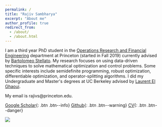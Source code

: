 ```yaml
---
permalink: /
title: "Rajiv Sambharya"
excerpt: "About me"
author_profile: true
redirect_from: 
  - /about/
  - /about.html
---
```


I am a third year PhD student in the [Operations Research and Financial Engineering](https://orfe.princeton.edu) department at Princeton (started in Fall 2019) currently advised by [Bartolomeo Stellato](https://stellato.io).  My research focuses on using data-driven techniques to solve mathematical optimization and control problems.  Some specific interests include semidefinite programming, robust optimization, differentiable optimization, and operator-splitting algorithms.  I did my Undergraduate and Master's degrees at UC Berkeley advised by [Laurent El Ghaoui](https://people.eecs.berkeley.edu/~elghaoui/).  

My email is rajivs<span style="display:none">foo</span>@princeton.edu.

[Google Scholar](https://scholar.google.com/citations?user=2FZJ820AAAAJ&hl=en){: .btn .btn--info}
[Github](https://github.com/rajivsambharya){: .btn .btn--warning}
[CV]({{rajivsambharya.github.io}}/files/CV.pdf){: .btn .btn--danger}


![]({{rajivsambharya.github.io}}/images/princeton_logo.png)




